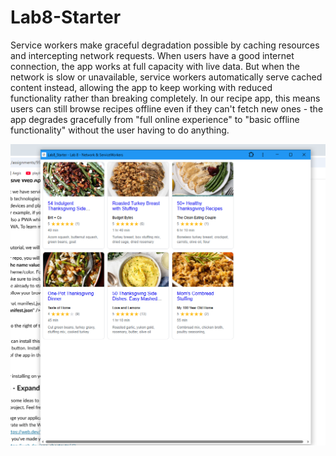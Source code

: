 # Lab8-Starter



Service workers make graceful degradation possible by caching resources and intercepting network requests. When users have a good internet connection, the app works at full capacity with live data. But when the network is slow or unavailable, service workers automatically serve cached content instead, allowing the app to keep working with reduced functionality rather than breaking completely. In our recipe app, this means users can still browse recipes offline even if they can't fetch new ones - the app degrades gracefully from "full online experience" to "basic offline functionality" without the user having to do anything.

![PWA Screenshot](pwa.png)